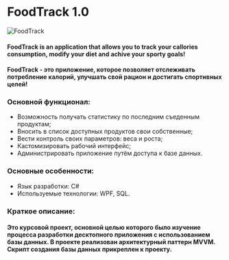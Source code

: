 # FoodTrack 1.0
![FoodTrack](https://github.com/endlesslydivided/FoodTrack-OOP-Course_project/blob/main/FoodTrack/Resources/foodTrackSplash.png)
#### FoodTrack is an application that allows you to track your callories consumption, modify your diet and achive your sporty goals! 
#### FoodTrack - это приложение, которое позволяет отслеживать потребление калорий, улучшать свой рацион и достигать спортивных целей!
### Основной функционал:
* Возможность получать статистику по последним съеденным продуктам;
* Вносить в список доступных продуктов свои собственные;
* Вести контроль своих параметров: веса и роста;
* Кастомизировать рабочий интерфейс;
* Администрировать приложение путём доступа к базе данных.

### Основные особенности:
* Язык разработки: C#
* Используемые технологии: WPF, SQL.
### Краткое описание: 
#### Это курсовой проект, основной целью которого было изучение процесса разработки десктопного приложения с использованием базы данных. В проекте реализован архитектурный паттерн MVVM. Скрипт создания базы данных прикреплен к проекту.
